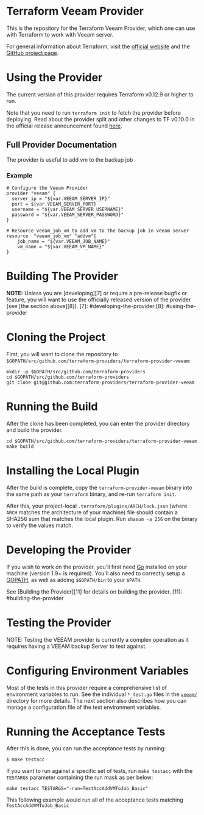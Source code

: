 # Terraform Veeam Provider

This is the repository for the Terraform Veeam Provider, which one can use
with Terraform to work with Veeam server.

For general information about Terraform, visit the [official website][3] and the
[GitHub project page][4].

[3]: https://terraform.io/
[4]: https://github.com/hashicorp/terraform


# Using the Provider

The current version of this provider requires Terraform v0.12.9 or higher to
run.

Note that you need to run `terraform init` to fetch the provider before
deploying. Read about the provider split and other changes to TF v0.10.0 in the
official release announcement found [here][4].

[4]: https://www.hashicorp.com/blog/hashicorp-terraform-0-10/


## Full Provider Documentation

The provider is useful to add vm to the backup job
### Example
```hcl
# Configure the Veeam Provider
provider "veeam" {
  server_ip = "${var.VEEAM_SERVER_IP}"
  port = ${var.VEEAM_SERVER_PORT}
  username = "${var.VEEAM_SERVER_USERNAME}"
  password = "${var.VEEAM_SERVER_PASSWORD}"
}

# Resource veeam_job_vm to add vm to the backup job in veeam server
resource  "veeam_job_vm" "addvm"{
    job_name = "${var.VEEAM_JOB_NAME}"
    vm_name = "${var.VEEAM_VM_NAME}"
}

```



# Building The Provider

**NOTE:** Unless you are [developing][7] or require a pre-release bugfix or feature,
you will want to use the officially released version of the provider (see [the
section above][8]).
[7]: #developing-the-provider
[8]: #using-the-provider

# Cloning the Project
First, you will want to clone the repository to `$GOPATH/src/github.com/terraform-providers/terraform-provider-veeam`:

```
mkdir -p $GOPATH/src/github.com/terraform-providers
cd $GOPATH/src/github.com/terraform-providers
git clone git@github.com:terraform-providers/terraform-provider-veeam

```

# Running the Build
After the clone has been completed, you can enter the provider directory and build the provider.

```
cd $GOPATH/src/github.com/terraform-providers/terraform-provider-veeam
make build

```

# Installing the Local Plugin
After the build is complete, copy the `terraform-provider-veeam` binary into the same path as your `terraform` binary, and re-run `terraform init`.

After this, your project-local `.terraform/plugins/ARCH/lock.json` (where `ARCH` matches the architecture of your machine) file should contain a SHA256 sum that matches the local plugin. Run `shasum -a 256` on the binary to verify the values match.

# Developing the Provider
If you wish to work on the provider, you'll first need [Go][9] installed on your machine (version 1.9+ is required). You'll also need to correctly setup a [GOPATH][10], as well as adding `$GOPATH/bin` to your `$PATH`.

[9]:https://golang.org/
[10]:https://golang.org/doc/code.html#GOPATH
See [Building the Provider][11] for details on building the provider.
[11]: #building-the-provider


# Testing the Provider
NOTE: Testing the VEEAM provider is currently a complex operation as it requires having a VEEAM backup Server to test against.

# Configuring Environment Variables
Most of the tests in this provider require a comprehensive list of environment variables to run. See the individual `*_test.go` files in the [`veeam/`][12] directory for more details. The next section also describes how you can manage a configuration file of the test environment variables.

[12]: https://github.com/GSLabDev/terraform-provider-veeam/tree/master/veeam 

# Running the Acceptance Tests

After this is done, you can run the acceptance tests by running:

```
$ make testacc

```

If you want to run against a specific set of tests, run `make testacc` with the `TESTARGS` parameter containing the run mask as per below:

```
make testacc TESTARGS="-run=TestAccAddVMToJob_Basic"

```

This following example would run all of the acceptance tests matching `TestAccAddVMToJob_Basic`
